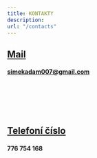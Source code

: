 ```yaml
---
title: KONTAKTY
description: 
url: "/contacts"
---
```


## <ins>Mail</ins>
#### simekadam007@gmail.com  
<br>
<br>
<br>
<br>

## <ins>Telefoní číslo</ins>
#### 776 754 168